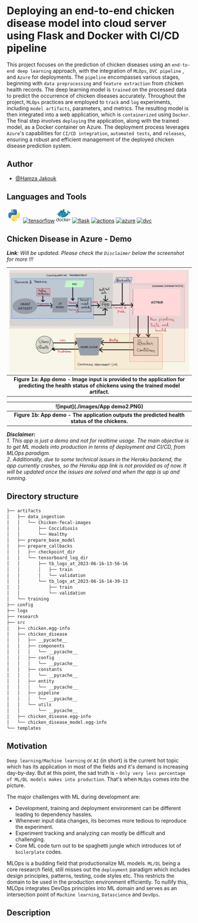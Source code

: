 # Deploying an end-to-end chicken disease model into cloud server using Flask and Docker with CI/CD pipeline

This project focuses on the prediction of chicken diseases using an `end-to-end deep learning` approach, with the integration of `MLOps`, `DVC pipeline` , and `Azure` for deployments. The `pipeline` encompasses various stages, beginning with `data preprocessing`  and `feature extraction` from chicken health records. The deep learning model is `trained` on the processed data to predict the occurrence of chicken diseases accurately. Throughout the project, `MLOps` practices are employed to `track` and `log` experiments, including `model artifacts`, parameters, and metrics. The resulting model is then integrated into a web application, which is `containerized` using `Docker`. The final step involves `deploying` the application, along with the trained model, as a Docker container on Azure. The deployment process leverages `Azure`'s capabilities for `CI/CD integration`, `automated tests`, and `releases`, ensuring a robust and efficient management of the deployed chicken disease prediction system.

## Author

- [@Hamza Jakouk](https://www.github.com/hamzajakouk)

## Languages and Tools

<div align="">
<a href="https://www.python.org" target="_blank" rel="noreferrer"><img src="https://raw.githubusercontent.com/devicons/devicon/master/icons/python/python-original.svg" alt="python" width="40" height="40"/></a>
<a href="https://www.tensorflow.org" target="_blank" rel="noreferrer"><img src="https://www.vectorlogo.zone/logos/tensorflow/tensorflow-icon.svg" alt="tensorflow" width="40" height="40"/></a>
<a href="https://www.docker.com/" target="_blank" rel="noreferrer"><img src="https://raw.githubusercontent.com/devicons/devicon/master/icons/docker/docker-original-wordmark.svg" alt="docker" width="40" height="40"/></a>
<a href="https://flask.palletsprojects.com/en/2.2.x/" target="_blank" rel="noreferrer"> <img src="https://banner2.cleanpng.com/20180704/sv/kisspng-flask-python-web-framework-bottle-microframework-django-5b3d0ba62504c0.3512153115307273341516.jpg" alt="flask" width="95" height="43"/></a>
<a href="https://github.com/features/actions" target="_blank" rel="noreferrer"> <img src="https://res.cloudinary.com/practicaldev/image/fetch/s--2mFgk66y--/c_limit,f_auto,fl_progressive,q_80,w_375/https://dev-to-uploads.s3.amazonaws.com/uploads/badge/badge_image/78/github-actions-runner-up-badge.png" alt="actions" width="52" height="49"/></a>
<a href="https://azure.microsoft.com/" target="_blank" rel="noreferrer"><img src="https://www.vectorlogo.zone/logos/microsoft_azure/microsoft_azure-icon.svg" alt="azure" width="40" height="40"/></a>
<a href="https://th.bing.com/th/id/R.82986e112ecefabbcfbaf960e2c8fb36?rik=SfIPu6t13UB87Q&pid=ImgRaw&r=0" target="_blank" rel="noreferrer"><img src="https://th.bing.com/th/id/R.82986e112ecefabbcfbaf960e2c8fb36?rik=SfIPu6t13UB87Q&pid=ImgRaw&r=0" alt="dvc" width="40" height="40"/></a>
</div>

## Chicken Disease in Azure - Demo

_**Link**: Will be updated. Please check the `Disclaimer` below the screenshot for more !!!_

| ![input](./images/flowchart.PNG) |
|:--:|
| <b>Figure 1a: App demo - Image input is provided to the application for predicting the health status of chickens using the trained model artifact.</b>|

| ![input](./images/App demo2.PNG) |
|:--:|
| <b>Figure 1b: App demo - The application outputs the predicted health status of the chickens.</b>|

_**Disclaimer:**_ <br>
_1. This app is just a demo and not for realtime usage. The main objective is to get ML models into production in terms of deployment and CI/CD, from MLOps paradigm_. <br>
_2. Additionally, due to some technical issues in the Heroku backend, the app currently crashes, so the Heroku app link is not provided as of now. It will be updated once the issues are solved and when the app is up and running_.
  
## Directory structure
```
├── artifacts
│   ├── data_ingestion
│   │   └── Chicken-fecal-images
│   │       ├── Coccidiosis
│   │       └── Healthy
│   ├── prepare_base_model
│   ├── prepare_callbacks
│   │   ├── checkpoint_dir
│   │   └── tensorboard_log_dir
│   │       ├── tb_logs_at_2023-06-16-13-56-16
│   │       │   ├── train
│   │       │   └── validation
│   │       └── tb_logs_at_2023-06-16-14-39-13
│   │           ├── train
│   │           └── validation
│   └── training
├── config
├── logs
├── research
├── src
│   ├── chicken.egg-info
│   ├── chicken_disease
│   │   ├── __pycache__
│   │   ├── components
│   │   │   └── __pycache__
│   │   ├── config
│   │   │   └── __pycache__
│   │   ├── constants
│   │   │   └── __pycache__
│   │   ├── entity
│   │   │   └── __pycache__
│   │   ├── pipeline
│   │   │   └── __pycache__
│   │   └── utils
│   │       └── __pycache__
│   ├── chicken_disease.egg-info
│   └── chicken_disease_model.egg-info
└── templates
```
## Motivation

`Deep learning/Machine learning` or `AI` (in short) is the current hot topic which has its application in most of the fields and it's demand is increasing day-by-day. But at this point, the sad truth is - `Only very less percentage of ML/DL models makes into production`. That's when `MLOps` comes into the picture. 

The major challenges with ML during development are:
  - Development, training and deployment environment can be different leading to dependency hassles.
  - Whenever input data changes, its becomes more tedious to reproduce the experiment.
  - Experiment tracking and analyzing can mostly be difficult and challenging.
  - Core ML code turn out to be spaghetti jungle which introduces lot of `boilerplate` codes.

MLOps is a budding field that productionalize ML models. `ML/DL` being a core research field, still misses out the `deployment` paradigm which includes design principles, patterns, testing, code styles etc. This restricts the domain to be used in the production environment efficiently. To nullify this, MLOps integrates DevOps principles into ML domain and serves as an intersection point of `Machine learning`, `Datascience` and `DevOps`.

## Description


